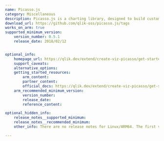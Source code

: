 ```yaml
---
name: Picasso.js
category: Miscellaneous
description: Picasso.js is a charting library, designed to build custom, interactive, component-based powerful visualizations.
download_url: https://github.com/qlik-oss/picasso.js/tags
works_on_arm: true
supported_minimum_version:
    version_number: 0.5.1
    release_date: 2018/02/12


optional_info:
    homepage_url: https://qlik.dev/extend/create-viz-picasso/get-started/
    support_caveats:
    alternative_options:
    getting_started_resources:
        arm_content:
        partner_content:
        official_docs: https://qlik.dev/extend/create-viz-picasso/get-started/installation/
    arm_recommended_minimum_version:
        version_number:
        release_date:
        reference_content:

optional_hidden_info:
    release_notes__supported_minimum:
    release_notes__recommended_minimum:
    other_info: There are no release notes for Linux/ARM64. The first version on github can be installed via "npm install picasso.js@v0.5.1", and version info can be verified via "npm list picasso.js".

---
```

